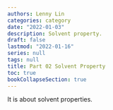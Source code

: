 ```yaml
---
authors: Lenny Lin
categories: category
date: "2022-01-03"
description: Solvent property.
draft: false
lastmod: "2022-01-16"
series: null
tags: null
title: Part 02 Solvent Property
toc: true
bookCollapseSection: true
---
```


It is about solvent properties.

<!--more-->


